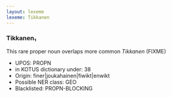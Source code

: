 ```yaml
---
layout: lexeme
lexeme: Tikkanen
---
```


###  Tikkanen₁

This rare proper noun overlaps more common *Tikkanen* (FIXME)
* UPOS:  PROPN
* in KOTUS dictionary under:  38
* Origin:  finer|joukahainen|fiwikt|enwikt
* Possible NER class:  GEO
* Blacklisted:  PROPN-BLOCKING

